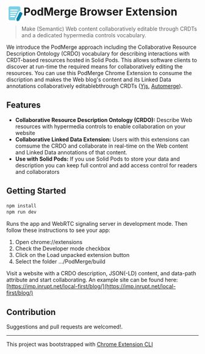 # <img src="public/icons/icon_64.png" width="45" align="left"> PodMerge Browser Extension

> Make (Semantic) Web content collaboratively editable through CRDTs and a dedicated hypermedia controls vocabulary.

We introduce the PodMerge approach including the Collaborative Resource Description Ontology (CRDO) vocabulary for describing interactions with CRDT-based resources hosted in Solid Pods. This allows software clients to discover at run-time the required means for collaboratively editing the resources. You can use this PodMerge Chrome Extension to consume the discription and makes the Web blog's content and its Linked Data annotations collaboratively editablebthrough CRDTs ([Yjs](https://github.com/yjs/yjs), [Automerge](https://github.com/automerge/automerge)).

## Features

- **Collaborative Resource Description Ontology (CRDO):** Describe Web resources with hypermedia controls to enable collaboration on your website
- **Collaborative Linked Data Extension:** Users with this extensions can comsume the CRDO and collaborate in real-time on the Web content and Linked Data annotations of that content.
- **Use with Solid Pods:** If you use Solid Pods to store your data and description you can keep full control and add access control for readers and collaborators

## Getting Started

```sh
npm install
npm run dev
```

Runs the app and WebRTC signaling server in development mode.
Then follow these instructions to see your app:

1. Open chrome://extensions
2. Check the Developer mode checkbox
3. Click on the Load unpacked extension button
4. Select the folder .../PodMerge/build

Visit a website with a CRDO description, JSON(-LD) content, and data-path attribute and start collaborating.
An example site can be found here: [https://imp.inrupt.net/local-first/blog/](https://imp.inrupt.net/local-first/blog/)

## Contribution

Suggestions and pull requests are welcomed!.

---

This project was bootstrapped with [Chrome Extension CLI](https://github.com/dutiyesh/chrome-extension-cli)
